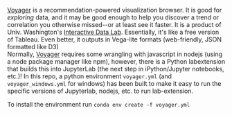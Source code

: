 [Voyager](https://vega.github.io/voyager/) is a recommendation-powered visualization browser. It is good for *exploring* data, and it may be good enough to help you discover a trend or correlation you otherwise missed--or at least see it faster. It is a product of Univ. Washington's [Interactive Data Lab](https://idl.cs.washington.edu/papers/voyager/). Essentially, it's like a free version of Tableau. Even better, it outputs in Vega-lite formats (web-friendly, JSON formatted like D3)<br>
Normally, [Voyager](https://github.com/vega/voyager) requires some wrangling with javascript in nodejs (using a node package manager like npm), however, there is a Python labextension that builds this into JupyterLab (the next step in iPython/Jupyter notebooks, etc.)! In this repo, a python environment `voyager.yml` (and `voyager_windows.yml` for windows) has been built to make it easy to run the specific versions of Jupyterlab, nodejs, etc. to run lab-extension. <br>

To install the environment run
```conda env create -f voyager.yml``` <br>
